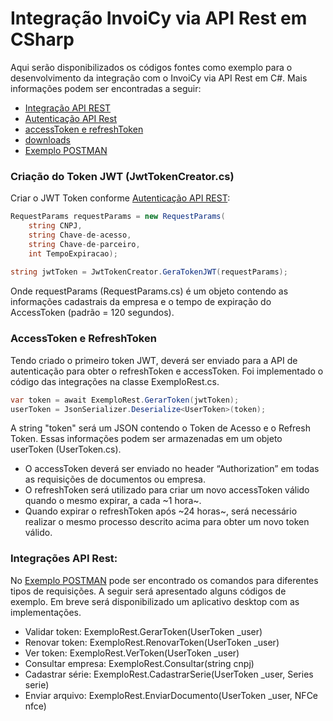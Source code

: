 # Integração InvoiCy via API Rest em CSharp

Aqui serão disponibilizados os códigos fontes como exemplo para o desenvolvimento da integração com o InvoiCy via API Rest em C#.
Mais informações podem ser encontradas a seguir:
- [Integração API REST](https://desenvolvedores.migrate.info/2020/06/integracao-via-api-rest-para-emissao-de-documentos/ "Integração API REST")
- [Autenticação API Rest](https://desenvolvedores.migrate.info/2021/06/autenticacao-api-rest/)
- [accessToken e refreshToken](https://desenvolvedores.migrate.info/2020/06/integracao-via-api-rest-para-emissao-de-documentos/#:~:text=accessToken%20e%20refreshToken)
- [downloads](https://desenvolvedores.migrate.info/downloads/)
- [Exemplo POSTMAN](https://documenter.getpostman.com/view/9193875/SztEanQL?version=latest)

### Criação do Token JWT (JwtTokenCreator.cs)
Criar o JWT Token conforme [Autenticação API REST](https://desenvolvedores.migrate.info/2021/06/autenticacao-api-rest/):

```csharp 
RequestParams requestParams = new RequestParams(
    string CNPJ, 
    string Chave-de-acesso,
    string Chave-de-parceiro, 
    int TempoExpiracao);
    
string jwtToken = JwtTokenCreator.GeraTokenJWT(requestParams);
```

Onde requestParams (RequestParams.cs) é um objeto contendo as informações cadastrais da empresa e o tempo de expiração do AccessToken (padrão = 120 segundos).

### AccessToken e RefreshToken
Tendo criado o primeiro token JWT, deverá ser enviado para a API de autenticação para obter o refreshToken e accessToken. Foi implementado o código das integrações na classe ExemploRest.cs.

```csharp
var token = await ExemploRest.GerarToken(jwtToken);
userToken = JsonSerializer.Deserialize<UserToken>(token);
```

A string "token" será um JSON contendo o Token de Acesso e o Refresh Token. Essas informações podem ser armazenadas em um objeto userToken (UserToken.cs). 

- O accessToken deverá ser enviado no header “Authorization” em todas as requisições de documentos ou empresa.
- O refreshToken será utilizado para criar um novo accessToken válido quando o mesmo expirar, a cada ~1 hora~. 
- Quando expirar o refreshToken após ~24 horas~, será necessário realizar o mesmo processo descrito acima para obter um novo token válido.

### Integrações API Rest:
No [Exemplo POSTMAN](https://documenter.getpostman.com/view/9193875/SztEanQL?version=latest) pode ser encontrado os comandos para diferentes tipos de requisições. A seguir será apresentado alguns códigos de exemplo. Em breve será disponibilizado um aplicativo desktop com as implementações.

- Validar token: ExemploRest.GerarToken(UserToken _user)
- Renovar token: ExemploRest.RenovarToken(UserToken _user)
- Ver token: ExemploRest.VerToken(UserToken _user)
- Consultar empresa: ExemploRest.Consultar(string cnpj)
- Cadastrar série: ExemploRest.CadastrarSerie(UserToken _user, Series serie)
- Enviar arquivo: ExemploRest.EnviarDocumento(UserToken _user, NFCe nfce)
